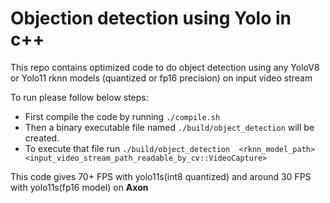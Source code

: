 # Objection detection using Yolo in c++

This repo contains optimized code to do object detection using any YoloV8 or Yolo11 rknn models (quantized or fp16 precision) on input video stream

To run please follow below steps:
- First compile the code by running `./compile.sh`
- Then a binary executable file named `./build/object_detection` will be created.
- To execute that file run `./build/object_detection  <rknn_model_path>  <input_video_stream_path_readable_by_cv::VideoCapture>`

This code gives 70+ FPS with yolo11s(int8 quantized) and around 30 FPS with yolo11s(fp16 model) on **Axon**
